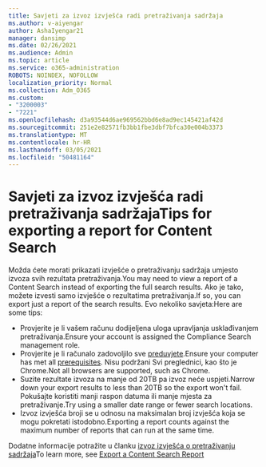 ```yaml
---
title: Savjeti za izvoz izvješća radi pretraživanja sadržaja
ms.author: v-aiyengar
author: AshaIyengar21
manager: dansimp
ms.date: 02/26/2021
ms.audience: Admin
ms.topic: article
ms.service: o365-administration
ROBOTS: NOINDEX, NOFOLLOW
localization_priority: Normal
ms.collection: Adm_O365
ms.custom:
- "3200003"
- "7221"
ms.openlocfilehash: d3a93544d6ae969562bbd6e8ad9ec145421af42d
ms.sourcegitcommit: 251e2e82571fb3bb1fbe3dbf7bfca30e004b3373
ms.translationtype: MT
ms.contentlocale: hr-HR
ms.lasthandoff: 03/05/2021
ms.locfileid: "50481164"
---
```

# <a name="tips-for-exporting-a-report-for-content-search"></a><span data-ttu-id="7fb64-102">Savjeti za izvoz izvješća radi pretraživanja sadržaja</span><span class="sxs-lookup"><span data-stu-id="7fb64-102">Tips for exporting a report for Content Search</span></span>

<span data-ttu-id="7fb64-103">Možda ćete morati prikazati izvješće o pretraživanju sadržaja umjesto izvoza svih rezultata pretraživanja.</span><span class="sxs-lookup"><span data-stu-id="7fb64-103">You may need to view a report of a Content Search instead of exporting the full search results.</span></span> <span data-ttu-id="7fb64-104">Ako je tako, možete izvesti samo izvješće o rezultatima pretraživanja.</span><span class="sxs-lookup"><span data-stu-id="7fb64-104">If so, you can export just a report of the search results.</span></span> <span data-ttu-id="7fb64-105">Evo nekoliko savjeta:</span><span class="sxs-lookup"><span data-stu-id="7fb64-105">Here are some tips:</span></span>

- <span data-ttu-id="7fb64-106">Provjerite je li vašem računu dodijeljena uloga upravljanja usklađivanjem pretraživanja.</span><span class="sxs-lookup"><span data-stu-id="7fb64-106">Ensure your account is assigned the Compliance Search management role.</span></span>
- <span data-ttu-id="7fb64-107">Provjerite je li računalo zadovoljilo sve [preduvjete](https://go.microsoft.com/fwlink/?linkid=2102407).</span><span class="sxs-lookup"><span data-stu-id="7fb64-107">Ensure your computer has met all [prerequisites](https://go.microsoft.com/fwlink/?linkid=2102407).</span></span> <span data-ttu-id="7fb64-108">Nisu podržani Svi preglednici, kao što je Chrome.</span><span class="sxs-lookup"><span data-stu-id="7fb64-108">Not all browsers are supported, such as Chrome.</span></span>
- <span data-ttu-id="7fb64-109">Suzite rezultate izvoza na manje od 20TB pa izvoz neće uspjeti.</span><span class="sxs-lookup"><span data-stu-id="7fb64-109">Narrow down your export results to less than 20TB so the export won't fail.</span></span> <span data-ttu-id="7fb64-110">Pokušajte koristiti manji raspon datuma ili manje mjesta za pretraživanje.</span><span class="sxs-lookup"><span data-stu-id="7fb64-110">Try using a smaller date range or fewer search locations.</span></span>
- <span data-ttu-id="7fb64-111">Izvoz izvješća broji se u odnosu na maksimalan broj izvješća koja se mogu pokretati istodobno.</span><span class="sxs-lookup"><span data-stu-id="7fb64-111">Exporting a report counts against the maximum number of reports that can run at the same time.</span></span>

<span data-ttu-id="7fb64-112">Dodatne informacije potražite u članku [izvoz izvješća o pretraživanju sadržaja](https://go.microsoft.com/fwlink/?linkid=2102409)</span><span class="sxs-lookup"><span data-stu-id="7fb64-112">To learn more, see [Export a Content Search Report](https://go.microsoft.com/fwlink/?linkid=2102409)</span></span>
